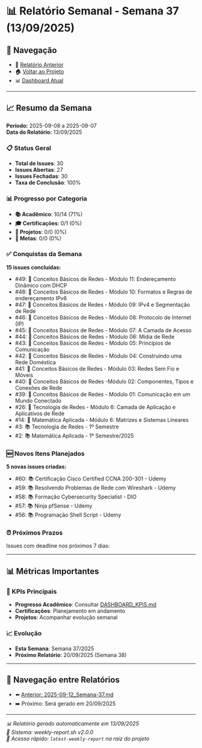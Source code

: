 # 📊 Relatório Semanal - Semana 37 (13/09/2025)

## 🔗 Navegação
- 📄 [Relatório Anterior](./2025-09-12_Semana-37.md)
- 🏠 [Voltar ao Projeto](../../README.md)
- 📊 [Dashboard Atual](../../DASHBOARD_KPIS.md)

---

## 📈 Resumo da Semana
**Período:** 2025-09-08 a 2025-09-07  
**Data do Relatório:** 13/09/2025

### 📋 Status Geral
- **Total de Issues**: 30
- **Issues Abertas**: 27  
- **Issues Fechadas**: 30
- **Taxa de Conclusão**: 100%

### 📊 Progresso por Categoria
- **📚 Acadêmico**: 10/14 (71%)
- **🎓 Certificações**: 0/1 (0%)
- **🚀 Projetos**: 0/0 (0%)
- **🎯 Metas**: 0/0 (0%)

### ✅ Conquistas da Semana
**15 issues concluídas:**
- #49: 📖 Conceitos Básicos de Redes - Módulo 11: Endereçamento Dinâmico com DHCP
- #48: 📖 Conceitos Básicos de Redes - Módulo 10: Formatos e Regras de endereçamento IPv6
- #47: 📖 Conceitos Básicos de Redes - Módulo 09: IPv4 e Segmentação de Rede
- #46: 📖 Conceitos Básicos de Redes - Módulo 08: Protocolo de Internet (IP)
- #45: 📖 Conceitos Básicos de Redes - Módulo 07: A Camada de Acesso
- #44: 📖 Conceitos Básicos de Redes - Módulo 06: Mídia de Rede
- #43: 📖 Conceitos Básicos de Redes - Módulo 05: Princípios de Comunicação
- #42: 📖 Conceitos Básicos de Redes - Módulo 04: Construindo uma Rede Doméstica
- #41: 📖 Conceitos Básicos de Redes - Módulo 03: Redes Sem Fio e Móveis
- #40: 📖 Conceitos Básicos de Redes -Módulo 02: Componentes, Tipos e Conexões de Rede
- #39: 📖 Conceitos Básicos de Redes - Módulo 01: Comunicação em um Mundo Conectado
- #26: 📖 Tecnologia de Redes - Módulo 6: Camada de Aplicação e Aplicativos de Rede
- #14: 📖 Matemática Aplicada - Módulo 6: Matrizes e Sistemas Lineares
- #3: 📚 Tecnologia de Redes - 1º Semestre
- #2: 📚 Matemática Aplicada - 1º Semestre/2025

### 🆕 Novos Itens Planejados
**5 novas issues criadas:**
- #60: 📚 Certificação Cisco Certified CCNA 200-301 - Udemy
- #59: 📚 Resolvendo Problemas de Rede com Wireshark - Udemy
- #58: 📚 Formação Cybersecurity Specialist - DIO
- #57: 📚 Ninja pfSense - Udemy
- #56: 📚  Programação Shell Script - Udemy

### ⏰ Próximos Prazos
Issues com deadline nos próximos 7 dias:

---

## 📊 Métricas Importantes

### 🎯 KPIs Principais
- **Progresso Acadêmico**: Consultar [DASHBOARD_KPIS.md](../../DASHBOARD_KPIS.md)
- **Certificações**: Planejamento em andamento
- **Projetos**: Acompanhar evolução semanal

### 📈 Evolução
- **Esta Semana**: Semana 37/2025
- **Próximo Relatório**: 20/09/2025 (Semana 38)

---

## 🔄 Navegação entre Relatórios
- ⬅️ [Anterior: 2025-09-12_Semana-37.md](./2025-09-12_Semana-37.md)
- ➡️ Próximo: Será gerado em 20/09/2025

---

*📊 Relatório gerado automaticamente em 13/09/2025*  
*🤖 Sistema: weekly-report.sh v2.0.0*  
*🔗 Acesso rápido: `latest-weekly-report` na raiz do projeto*

